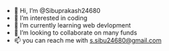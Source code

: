 - 👋 Hi, I’m @Sibuprakash24680
- 👀 I’m interested in coding 
- 🌱 I’m currently learning web devlopment
- 💞️ I’m looking to collaborate on many funds
- 📫 you can reach me with s.sibu24680@gmail.com  

<!---
Sibuprakash24680/Sibuprakash24680 is a ✨ special ✨ repository because its `README.md` (this file) appears on your GitHub profile.
You can click the Preview link to take a look at your changes.
--->
